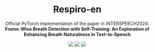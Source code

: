 <div align="center">

# Respiro-en

Official PyTorch implementation of the paper in INTERSPEECH2024: \
<b>Frame-Wise Breath Detection with Self-Training: An Exploration of Enhancing Breath Naturalness in Text-to-Speech</b>

<a href='https://arxiv.org/abs/2402.00288'><img src='https://img.shields.io/badge/arXiv-2402.00288-red'></a>
<a href='https://huggingface.co/DongYANG/Respiro-en'><img src='https://img.shields.io/badge/🤗%20-Models-yellow.svg?style=for-the-badge'></a>
<a href='https://ydqmkkx.github.io/breath-detection/'><img src='https://img.shields.io/badge/Demo-blue'></a>